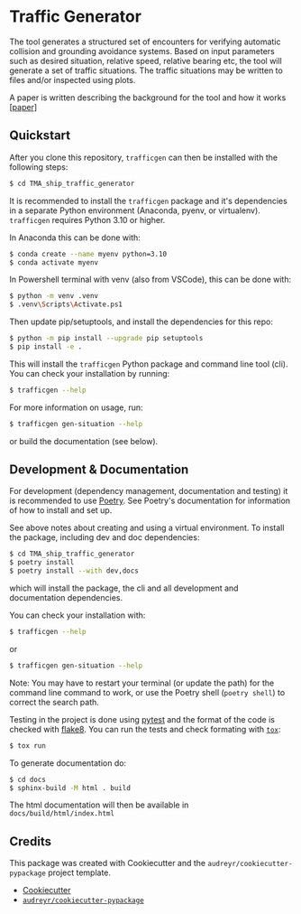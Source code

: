 # Traffic Generator
The tool generates a structured set of encounters for verifying automatic collision and grounding avoidance systems. 
Based on input parameters such as desired situation, relative speed, relative bearing etc, 
the tool will generate a set of traffic situations. The traffic situations may be written to files and/or inspected using plots.

A paper is written describing the background for the tool and how it works <a href="./docs/ICMASS23_verfying_caga_systems.pdf" target="_blank">[paper]</a>


## Quickstart
After you clone this repository, `trafficgen` can then be installed with the following steps:
```sh
$ cd TMA_ship_traffic_generator
```

It is recommended to install the `trafficgen` package and it's dependencies in a separate
Python environment (Anaconda, pyenv, or virtualenv). `trafficgen` requires Python 3.10 or higher.

In Anaconda this can be done with:
```sh
$ conda create --name myenv python=3.10
$ conda activate myenv
```

In Powershell terminal with venv (also from VSCode), this can be done with:
```sh
$ python -m venv .venv
$ .venv\Scripts\Activate.ps1
```

Then update pip/setuptools, and install the dependencies for this repo:
```sh
$ python -m pip install --upgrade pip setuptools
$ pip install -e .
```

This will install the `trafficgen` Python package and command line tool (cli).
You can check your installation by running:
```sh
$ trafficgen --help
```

For more information on usage, run:
```sh
$ trafficgen gen-situation --help
```
or build the documentation (see below).

## Development & Documentation
For development (dependency management, documentation and testing) it is recommended to use [Poetry](https://python-poetry.org/docs/). 
See Poetry's documentation for information of how to install and set up.

See above notes about creating and using a virtual environment.
To install the package, including dev and doc dependencies:
```sh
$ cd TMA_ship_traffic_generator
$ poetry install
$ poetry install --with dev,docs
```
which will install the package, the cli and all development and documentation dependencies.


You can check your installation with:
```sh
$ trafficgen --help
```
or
```sh
$ trafficgen gen-situation --help
```
Note: You may have to restart your terminal (or update the path) for the command line command to work, or use the Poetry shell (`poetry shell`) to correct the search path.

Testing in the project is done using [pytest](https://docs.pytest.org/) and
the format of the code is checked with [flake8](https://flake8.pycqa.org/en/latest/).
You can run the tests and check formating with [`tox`](https://tox.wiki/):
```sh
$ tox run
```

To generate documentation do:
```sh
$ cd docs
$ sphinx-build -M html . build
```
The html documentation will then be available in `docs/build/html/index.html`




## Credits
This package was created with Cookiecutter and the `audreyr/cookiecutter-pypackage` project template.
* [Cookiecutter](https://github.com/audreyr/cookiecutter)
* [`audreyr/cookiecutter-pypackage`](https://github.com/audreyr/cookiecutter-pypackage) 
